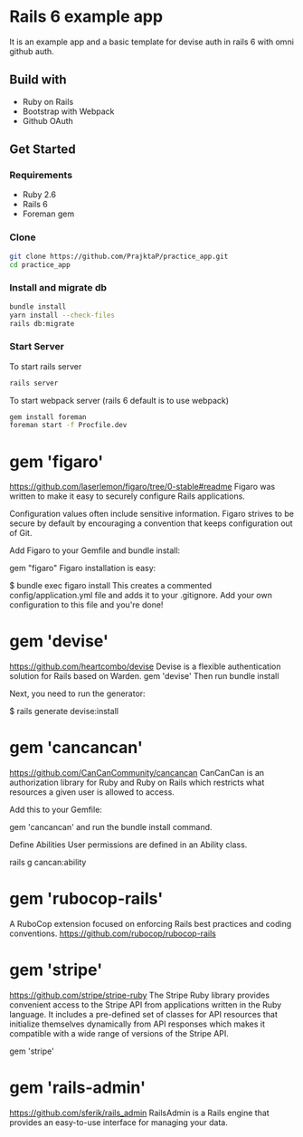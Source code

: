 # Rails 6 example app
It is an example app and a basic template for devise auth in rails 6 with omni github auth.

## Build with
- Ruby on Rails
- Bootstrap with Webpack
- Github OAuth

## Get Started
### Requirements
- Ruby 2.6
- Rails 6
- Foreman gem

### Clone
```bash
git clone https://github.com/PrajktaP/practice_app.git
cd practice_app
```
### Install and migrate db

```bash
bundle install
yarn install --check-files
rails db:migrate
```
### Start Server
To start rails server
```bash
rails server

```
To start webpack server (rails 6 default is to use webpack)
```bash
gem install foreman
foreman start -f Procfile.dev
```
# gem 'figaro' ###########################################################
https://github.com/laserlemon/figaro/tree/0-stable#readme
Figaro was written to make it easy to securely configure Rails applications.

Configuration values often include sensitive information. Figaro strives to be secure by default by encouraging a convention that keeps configuration out of Git.

Add Figaro to your Gemfile and bundle install:

gem "figaro"
Figaro installation is easy:

$ bundle exec figaro install
This creates a commented config/application.yml file and adds it to your .gitignore. Add your own configuration to this file and you're done!

# gem 'devise' ###############################################################
https://github.com/heartcombo/devise
Devise is a flexible authentication solution for Rails based on Warden.
gem 'devise'
Then run bundle install

Next, you need to run the generator:

$ rails generate devise:install

# gem 'cancancan' ###########################################################
https://github.com/CanCanCommunity/cancancan
CanCanCan is an authorization library for Ruby and Ruby on Rails which restricts what resources a given user is allowed to access.

Add this to your Gemfile:

gem 'cancancan'
and run the bundle install command.

Define Abilities
User permissions are defined in an Ability class.

rails g cancan:ability

# gem 'rubocop-rails' #######################################################
A RuboCop extension focused on enforcing Rails best practices and coding conventions.
https://github.com/rubocop/rubocop-rails

# gem 'stripe' #############################################################
https://github.com/stripe/stripe-ruby
The Stripe Ruby library provides convenient access to the Stripe API from applications written in the Ruby language. It includes a pre-defined set of classes for API resources that initialize themselves dynamically from API responses which makes it compatible with a wide range of versions of the Stripe API.

gem 'stripe'

# gem 'rails-admin' ########################################################
https://github.com/sferik/rails_admin
RailsAdmin is a Rails engine that provides an easy-to-use interface for managing your data.




